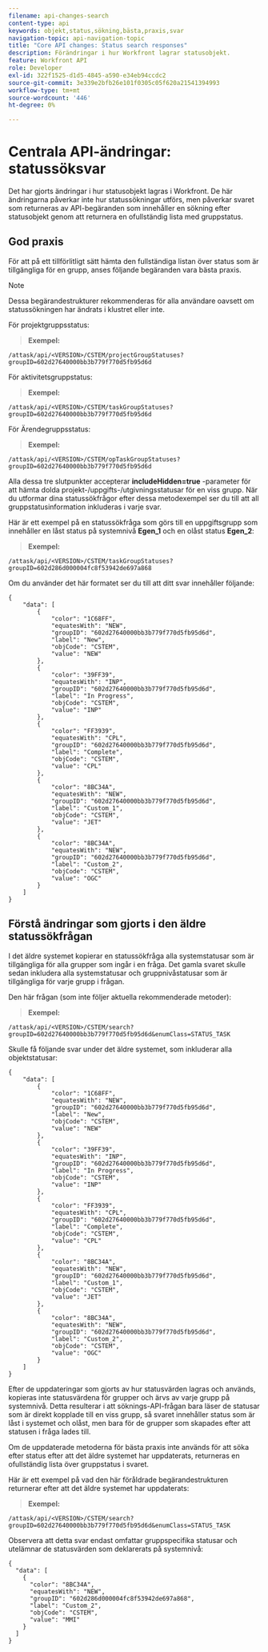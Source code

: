 ```yaml
---
filename: api-changes-search
content-type: api
keywords: objekt,status,sökning,bästa,praxis,svar
navigation-topic: api-navigation-topic
title: "Core API changes: Status search responses"
description: Förändringar i hur Workfront lagrar statusobjekt.
feature: Workfront API
role: Developer
exl-id: 322f1525-d1d5-4845-a590-e34eb94ccdc2
source-git-commit: 3e339e2bfb26e101f0305c05f620a21541394993
workflow-type: tm+mt
source-wordcount: '446'
ht-degree: 0%

---
```


# Centrala API-ändringar: statussöksvar

Det har gjorts ändringar i hur statusobjekt lagras i Workfront. De här ändringarna påverkar inte hur statussökningar utförs, men påverkar svaret som returneras av API-begäranden som innehåller en sökning efter statusobjekt genom att returnera en ofullständig lista med gruppstatus.

## God praxis

För att på ett tillförlitligt sätt hämta den fullständiga listan över status som är tillgängliga för en grupp, anses följande begäranden vara bästa praxis.

>[!NOTE]
>
>Dessa begärandestrukturer rekommenderas för alla användare oavsett om statussökningen har ändrats i klustret eller inte.

För projektgruppsstatus:

>**Exempel:**

```
/attask/api/<VERSION>/CSTEM/projectGroupStatuses?groupID=602d27640000bb3b779f770d5fb95d6d
```

För aktivitetsgruppstatus:

>**Exempel:**

```
/attask/api/<VERSION>/CSTEM/taskGroupStatuses?groupID=602d27640000bb3b779f770d5fb95d6d
```

För Ärendegruppsstatus:

>**Exempel:**

```
/attask/api/<VERSION>/CSTEM/opTaskGroupStatuses?groupID=602d27640000bb3b779f770d5fb95d6d
```

Alla dessa tre slutpunkter accepterar **includeHidden=true** -parameter för att hämta dolda projekt-/uppgifts-/utgivningsstatusar för en viss grupp. När du utformar dina statussökfrågor efter dessa metodexempel ser du till att all gruppstatusinformation inkluderas i varje svar.

Här är ett exempel på en statussökfråga som görs till en uppgiftsgrupp som innehåller en låst status på systemnivå **Egen_1** och en olåst status **Egen_2**:

>**Exempel:**

```
/attask/api/<VERSION>/CSTEM/taskGroupStatuses?groupID=602d286d000004fc8f53942de697a868
```

Om du använder det här formatet ser du till att ditt svar innehåller följande:

```
{
    "data": [
        {
            "color": "1C68FF",
            "equatesWith": "NEW",
            "groupID": "602d27640000bb3b779f770d5fb95d6d",
            "label": "New",
            "objCode": "CSTEM",
            "value": "NEW"
        },
        {
            "color": "39FF39",
            "equatesWith": "INP",
            "groupID": "602d27640000bb3b779f770d5fb95d6d",
            "label": "In Progress",
            "objCode": "CSTEM",
            "value": "INP"
        },
        {
            "color": "FF3939",
            "equatesWith": "CPL",
            "groupID": "602d27640000bb3b779f770d5fb95d6d",
            "label": "Complete",
            "objCode": "CSTEM",
            "value": "CPL"
        },
        {
            "color": "8BC34A",
            "equatesWith": "NEW",
            "groupID": "602d27640000bb3b779f770d5fb95d6d",
            "label": "Custom_1",
            "objCode": "CSTEM",
            "value": "JET"
        },
        {
            "color": "8BC34A",
            "equatesWith": "NEW",
            "groupID": "602d27640000bb3b779f770d5fb95d6d",
            "label": "Custom_2",
            "objCode": "CSTEM",
            "value": "OGC"
        }
    ]
}
```

## Förstå ändringar som gjorts i den äldre statussökfrågan

I det äldre systemet kopierar en statussökfråga alla systemstatusar som är tillgängliga för alla grupper som ingår i en fråga. Det gamla svaret skulle sedan inkludera alla systemstatusar och gruppnivåstatusar som är tillgängliga för varje grupp i frågan.

Den här frågan (som inte följer aktuella rekommenderade metoder):

>**Exempel:**

```
/attask/api/<VERSION>/CSTEM/search?groupID=602d27640000bb3b779f770d5fb95d6d&enumClass=STATUS_TASK
```

Skulle få följande svar under det äldre systemet, som inkluderar alla objektstatusar:

```
{
    "data": [
        {
            "color": "1C68FF",
            "equatesWith": "NEW",
            "groupID": "602d27640000bb3b779f770d5fb95d6d",
            "label": "New",
            "objCode": "CSTEM",
            "value": "NEW"
        },
        {
            "color": "39FF39",
            "equatesWith": "INP",
            "groupID": "602d27640000bb3b779f770d5fb95d6d",
            "label": "In Progress",
            "objCode": "CSTEM",
            "value": "INP"
        },
        {
            "color": "FF3939",
            "equatesWith": "CPL",
            "groupID": "602d27640000bb3b779f770d5fb95d6d",
            "label": "Complete",
            "objCode": "CSTEM",
            "value": "CPL"
        },
        {
            "color": "8BC34A",
            "equatesWith": "NEW",
            "groupID": "602d27640000bb3b779f770d5fb95d6d",
            "label": "Custom_1",
            "objCode": "CSTEM",
            "value": "JET"
        },
        {
            "color": "8BC34A",
            "equatesWith": "NEW",
            "groupID": "602d27640000bb3b779f770d5fb95d6d",
            "label": "Custom_2",
            "objCode": "CSTEM",
            "value": "OGC"
        }
    ]
}
```

Efter de uppdateringar som gjorts av hur statusvärden lagras och används, kopieras inte statusvärdena för grupper och ärvs av varje grupp på systemnivå. Detta resulterar i att söknings-API-frågan bara läser de statusar som är direkt kopplade till en viss grupp, så svaret innehåller status som är låst i systemet och olåst, men bara för de grupper som skapades efter att statusen i fråga lades till.

Om de uppdaterade metoderna för bästa praxis inte används för att söka efter status efter att det äldre systemet har uppdaterats, returneras en ofullständig lista över gruppstatus i svaret.

Här är ett exempel på vad den här föråldrade begärandestrukturen returnerar efter att det äldre systemet har uppdaterats:

>**Exempel:**

```
/attask/api/<VERSION>/CSTEM/search?groupID=602d27640000bb3b779f770d5fb95d6d&enumClass=STATUS_TASK
```

Observera att detta svar endast omfattar gruppspecifika statusar och utelämnar de statusvärden som deklarerats på systemnivå:

```
{
  "data": [
    {
      "color": "8BC34A",
      "equatesWith": "NEW",
      "groupID": "602d286d000004fc8f53942de697a868",
      "label": "Custom_2",
      "objCode": "CSTEM",
      "value": "MMI"
    }
  ]
}
```
